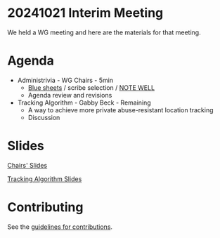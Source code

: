 # 20241021 Interim Meeting

We held a WG meeting and here are the materials for that meeting.

# Agenda

* Administrivia - WG Chairs - 5min
    * [Blue sheets](https://github.com/ietf-wg-dult/wg-materials/blob/main/meetings/20241021/20241021%20-%20dult%20wg%20-%20blue%20sheets.png) / scribe selection / [NOTE WELL](https://www.ietf.org/about/note-well/)
    * Agenda review and revisions
* Tracking Algorithm - Gabby Beck - Remaining
    * A way to achieve more private abuse-resistant location tracking
    * Discussion

# Slides

[Chairs' Slides](https://github.com/ietf-wg-dult/wg-materials/blob/main/meetings/20241021/ietf-dult-interim1.pdf)

[Tracking Algorithm Slides](https://github.com/ietf-wg-dult/wg-materials/blob/main/meetings/20241021/ForDULTWGMeeting10-21.pdf)

# Contributing

See the [guidelines for contributions](https://github.com/ietf-wg-dult/wg-materials/blob/main/CONTRIBUTING.md).

